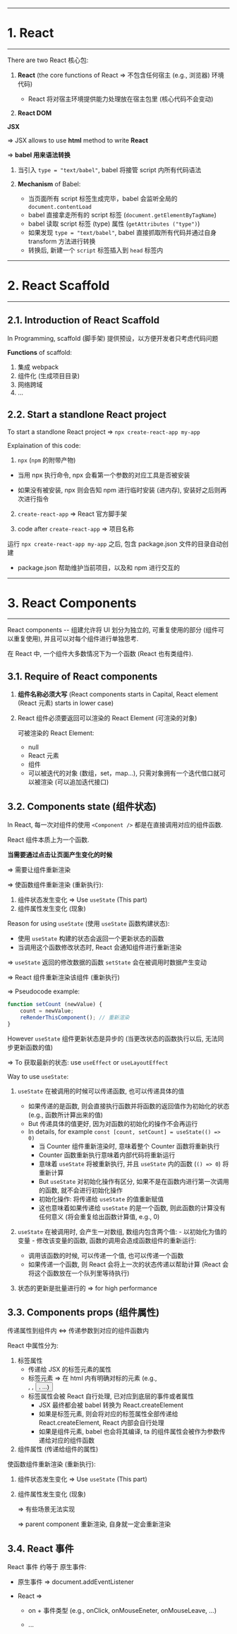 -----

# 1. React

-----

There are two React 核心包:

1.   **React** (the core functions of React => 不包含任何宿主 (e.g., 浏览器) 环境代码)
     -   React 将对宿主环境提供能力处理放在宿主包里 (核心代码不会变动)

2.   **React DOM**



**JSX**

=> JSX allows to use **html** method to write **React**

=> **babel 用来语法转换**

1.   当引入 `type = "text/babel"`, babel 将接管 script 内所有代码语法

2.   **Mechanism** of Babel:
     -   当页面所有 script 标签生成完毕，babel 会监听全局的 `document.contentLoad`
     -   babel 直接拿走所有的 script 标签 (`document.getElementByTagName`)
     -   babel 读取 script 标签 (type) 属性 (`getAttributes ("type")`)
     -   如果发现 `type = "text/babel"`, babel 直接抓取所有代码并通过自身 transform 方法进行转换
     -   转换后, 新建一个 `script` 标签插入到 `head` 标签内

-----

# 2. React Scaffold

-----

## 2.1. Introduction of React Scaffold

In Programming, scaffold (脚手架) 提供预设，以方便开发者只考虑代码问题

**Functions** of scaffold:

1.   集成 webpack
2.   组件化 (生成项目目录)
3.   网络跨域
4.   ...

## 2.2. Start a standlone React project

To start a standlone React project => `npx create-react-app my-app`



Explaination of this code:

1.   `npx` (`npm` 的附带产物)

-   当用 npx 执行命令, npx 会看第一个参数的对应工具是否被安装

-   如果没有被安装, npx 则会告知 npm 进行临时安装 (进内存), 安装好之后则再次进行指令

2.   `create-react-app` => React 官方脚手架

3.   code after `create-react-app` => 项目名称



运行 `npx create-react-app my-app` 之后, 包含 package.json 文件的目录自动创建

-   package.json 帮助维护当前项目，以及和 npm 进行交互的

-----

# 3. React Components

-----

React components -- 组建允许将 UI 划分为独立的, 可重复使用的部分 (组件可以重复使用), 并且可以对每个组件进行单独思考.

在 React 中, 一个组件大多数情况下为一个函数 (React 也有类组件).

## 3.1. Require of React components

1.   **组件名称必须大写** (React components starts in Capital, React element (React 元素) starts in lower case)

2.   React 组件必须要返回可以渲染的 React Element (可渲染的对象)

     可被渲染的 React Element:

     -   null
     -   React 元素
     -   组件
     -   可以被迭代的对象 (数组，set，map...), 只需对象拥有一个迭代借口就可以被渲染 (可以追加迭代接口)

## 3.2. Components state (组件状态)

In React, 每一次对组件的使用 `<Component />` 都是在直接调用对应的组件函数.

React 组件本质上为一个函数.



**当需要通过点击让页面产生变化的时候**

=> 需要让组件重新渲染

=> 使函数组件重新渲染 (重新执行):

1.   组件状态发生变化 => Use `useState` (This part)
2.   组件属性发生变化 (现象)



Reason for using `useState` (使用 `useState` 函数构建状态):

-   使用 `useState` 构建的状态会返回一个更新状态的函数
-   当调用这个函数修改状态时, React 会通知组件进行重新渲染

=> `useState` 返回的修改数据的函数 `setState` 会在被调用时数据产生变动

=> React 组件重新渲染该组件 (重新执行)

=> Pseudocode example:

```javascript
function setCount (newValue) {
    count = newValue;
    reRenderThisComponent(); // 重新渲染
}
```



However `useState` 组件更新状态是异步的 (当更改状态的函数执行以后, 无法同步更新函数的值)

=> To 获取最新的状态: use `useEffect` or `useLayoutEffect`



Way to use `useState`:

1.   `useState` 在被调用的时候可以传递函数, 也可以传递具体的值
     -   如果传递的是函数, 则会直接执行函数并将函数的返回值作为初始化的状态 (e.g., 函数所计算出来的值)
     -   But 传递具体的值更好, 因为对函数的初始化的操作不会再运行
     -   In details, for example `const [count, setCount] = useState(() => 0)`
         -   当 Counter 组件重新渲染时, 意味着整个 Counter 函数将重新执行
         -   Counter 函数重新执行意味着内部代码将重新运行
         -   意味着 `useState` 将被重新执行, 并且 `useState` 内的函数 (`() => 0`) 将重新计算
         -   But `useState` 对初始化操作有区分, 如果不是在函数内进行第一次调用的函数, 就不会进行初始化操作
         -   初始化操作: 将传递给 `useState` 的值重新赋值
         -   这也意味着如果传递给 `useState` 的是一个函数, 则此函数的计算没有任何意义 (将会重复给出函数计算值, e.g., 0)

2.    `useState` 在被调用时, 会产生一对数组, 数组内包含两个值:
     -   以初始化为值的变量
     -   修改该变量的函数, 函数的调用会造成函数组件的重新运行:
         -   调用该函数的时候, 可以传递一个值, 也可以传递一个函数
         -   如果传递一个函数, 则 React 会将上一次的状态传递以帮助计算 (React 会将这个函数放在一个队列里等待执行)
3.   状态的更新是批量进行的 => for high performance

## 3.3. Components props (组件属性)

传递属性到组件内 <=> 传递参数到对应的组件函数内



React 中属性分为:

1.   标签属性
     -   传递给 JSX 的标签元素的属性
     -   标签元素 => 在 html 内有明确对标的元素 (e.g., <div>, <span>, <button>, ...)
     -   标签属性会被 React 自行处理, 已对应到底层的事件或者属性
         -   JSX 最终都会被 babel 转换为 React.createElement
         -   如果是标签元素, 则会将对应的标签属性全部传递给 React.createElement, React 内部会自行处理
         -   如果是组件元素, babel 也会将其编译, ta 的组件属性会被作为参数传递给对应的组件函数
2.   组件属性 (传递给组件的属性)



使函数组件重新渲染 (重新执行):

1.   组件状态发生变化 => Use `useState` (This part)

2.   组件属性发生变化 (现象)

     => 有些场景无法实现

     => parent component 重新渲染, 自身就一定会重新渲染

## 3.4. React 事件

React 事件 约等于 原生事件:

-   原生事件 => document.addEventListener

-   React =>

    -   on + 事件类型 (e.g., onClick, onMouseEneter, onMouseLeave, ...)

    -   ...



